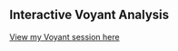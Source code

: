 ## Interactive Voyant Analysis

[View my Voyant session here](https://voyant-tools.org/?corpus=11dc06b6be49dfa9a1134d91a1a61d42)

